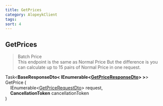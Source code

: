 ```yaml
---
title: GetPrices
category: AlopeykClient
tags: 
sort: 4
---
```


## GetPrices
> Batch Price  
> This endpoint is the same as Normal Price But the difference is you can calculate up to 15 pairs of Normal Price in one request.


Task<**BaseResponseDto< IEnumerable<[GetPriceResponseDto](/library/Dtos/GetPrice/GetPriceResponseDto.html)> >**> GetPrice (  
&nbsp;&nbsp;&nbsp;&nbsp;IEnumerable<[GetPriceRequestDto](/library/Dtos/GetPrice/GetPriceRequestDto.html)> request,  
&nbsp;&nbsp;&nbsp;&nbsp;**CancellationToken** cancellationToken  
)
